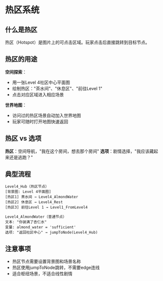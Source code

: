 # 热区系统

## 什么是热区

热区（Hotspot）是图片上的可点击区域。玩家点击后直接跳转到目标节点。

## 热区的用途

**空间探索**：
- 用一张Level 4社区中心平面图
- 绘制热区："茶水间"、"休息区"、"前往Level 1"
- 点击对应区域进入相应场景

**世界地图**：
- 访问过的热区场景自动加入世界地图
- 玩家可随时打开地图快速返回

## 热区 vs 选项

**热区**：空间导航，"我在这个房间，想去那个房间"
**选项**：剧情选择，"我应该藏起来还是逃跑？"

## 典型流程

```
Level4_Hub（热区节点）
[背景图: Level 4平面图]
[热区1] 茶水间 → Level4_AlmondWater
[热区2] 休息区 → Level4_Rest
[热区3] 前往Level 1 → Level1_FromLevel4

Level4_AlmondWater（普通节点）
文本: "你装满了杏仁水"
变量: almond_water = 'sufficient'
选项: "返回社区中心" → jumpToNode(Level4_Hub)
```

## 注意事项

- 热区节点需要设置背景图和场景名称
- 热区使用jumpToNode跳转，不需要edge连线
- 适合枢纽场景，不适合线性剧情

